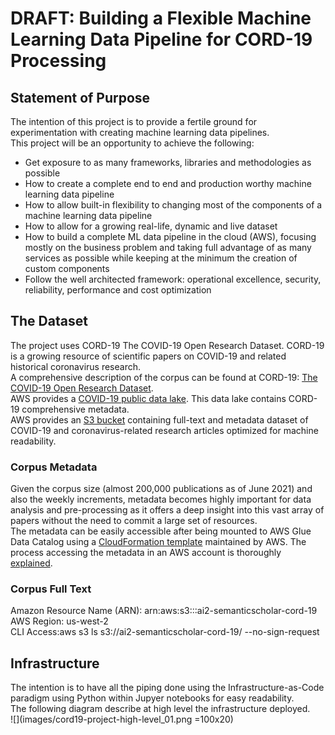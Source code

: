 # DRAFT: Building a Flexible Machine Learning Data Pipeline for CORD-19 Processing     

## Statement of Purpose     

The intention of this project is to provide a fertile ground for experimentation with creating machine learning data pipelines.    
This project will be an opportunity to achieve the following:     
- Get exposure to as many frameworks, libraries and methodologies as possible
- How to create a complete end to end and production worthy machine learning data pipeline
- How to allow built-in flexibility to changing most of the components of a machine learning data pipeline
- How to allow for a growing real-life, dynamic and live dataset
- How to build a complete ML data pipeline in the cloud (AWS), focusing mostly on the business problem and taking full advantage of as many services as possible while keeping at the minimum the creation of custom components
- Follow the well architected framework: operational excellence, security, reliability, performance and cost optimization

## The Dataset    

The project uses CORD-19 The COVID-19 Open Research Dataset. CORD-19 is a growing resource of scientific papers on COVID-19 and related historical coronavirus research.    
A comprehensive description of the corpus can be found at CORD-19: [The COVID-19 Open Research Dataset](https://www.aclweb.org/anthology/2020.nlpcovid19-acl.1.pdf).     
AWS provides a [COVID-19 public data lake](https://aws.amazon.com/blogs/big-data/a-public-data-lake-for-analysis-of-covid-19-data/). This data lake contains CORD-19 comprehensive metadata.      
AWS provides an [S3 bucket](https://registry.opendata.aws/cord-19/) containing full-text and metadata dataset of COVID-19 and coronavirus-related research articles optimized for machine readability.     

### Corpus Metadata     
Given the corpus size (almost 200,000 publications as of June 2021) and also the weekly increments, metadata becomes highly important for data analysis and pre-processing as it offers a deep insight into this vast array of papers without the need to commit a large set of resources.     
The metadata can be easily accessible after being mounted to AWS Glue Data Catalog using a [CloudFormation template](https://covid19-lake.s3.us-east-2.amazonaws.com/cfn/CovidLakeStack.template.json) maintained by AWS. The process accessing the metadata in an AWS account is thoroughly [explained](https://aws.amazon.com/blogs/big-data/a-public-data-lake-for-analysis-of-covid-19-data/).     

### Corpus Full Text
Amazon Resource Name (ARN): arn:aws:s3:::ai2-semanticscholar-cord-19     
AWS Region: us-west-2    
CLI Access:aws s3 ls s3://ai2-semanticscholar-cord-19/ --no-sign-request     

## Infrastructure    
The intention is to have all the piping done using the Infrastructure-as-Code paradigm using Python within Jupyer notebooks for easy readability.    
The following diagram describe at high level the infrastructure deployed.    
![](images/cord19-project-high-level_01.png =100x20)    


